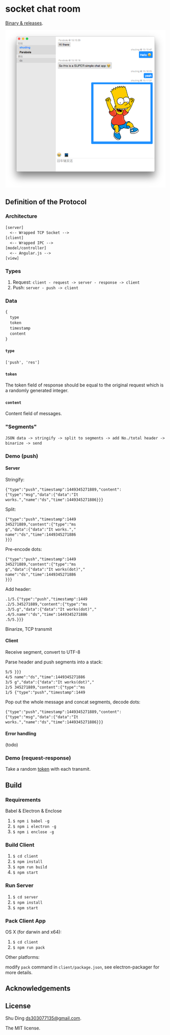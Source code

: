 # socket chat room

[Binary & releases](https://github.com/quietshu/socket-chat-room/releases).

![demo](./app-demo.png)

## Definition of the Protocol

### Architecture

```
[server]
  <-- Wrapped TCP Socket -->
[client]
  <-- Wrapped IPC -->
[model/controller]
  <-- Angular.js -->
[view]
```

### Types

1. Request: `client - request -> server - response -> client`
2. Push: `server - push -> client`

### Data

```javascript
{
  type
  token
  timestamp
  content
}
```

#### `type`

`['push', 'res']`

#### `token`

The token field of response should be equal to the original request which is a randomly generated integer.

#### `content`

Content field of messages.

### "Segments"

```
JSON data -> stringify -> split to segments -> add No./total header -> binarize -> send
```

### Demo (push)

#### Server

Stringify:

```
{"type":"push","timestamp":1449345271889,"content":{"type":"msg","data":{"data":"It works.","name":"ds","time":1449345271886}}}
```

Split:

```
{"type":"push","timestamp":1449
345271889,"content":{"type":"ms
g","data":{"data":"It works.","
name":"ds","time":1449345271886
}}}
```

Pre-encode dots:

```
{"type":"push","timestamp":1449
345271889,"content":{"type":"ms
g","data":{"data":"It works(dot)","
name":"ds","time":1449345271886
}}}
```

Add header:

```
.1/5.{"type":"push","timestamp":1449
.2/5.345271889,"content":{"type":"ms
.3/5.g","data":{"data":"It works(dot)","
.4/5.name":"ds","time":1449345271886
.5/5.}}}
```

Binarize, TCP transmit

#### Client

Receive segment, convert to UTF-8

Parse header and push segments into a stack:

```
5/5 }}}
4/5 name":"ds","time":1449345271886
3/5 g","data":{"data":"It works(dot)","
2/5 345271889,"content":{"type":"ms
1/5 {"type":"push","timestamp":1449
```

Pop out the whole message and concat segments, decode dots:

```
{"type":"push","timestamp":1449345271889,"content":{"type":"msg","data":{"data":"It works.","name":"ds","time":1449345271886}}}
```

#### Error handling

(todo)

### Demo (request-response)

Take a random [token](#token) with each transmit.

## Build

### Requirements

Babel & Electron & Enclose

1. `$ npm i babel -g`
2. `$ npm i electron -g`
3. `$ npm i enclose -g`

### Build Client

1. `$ cd client`
2. `$ npm install`
3. `$ npm run build`
4. `$ npm start`

### Run Server

1. `$ cd server`
2. `$ npm install`
3. `$ npm start`

### Pack Client App

OS X (for darwin and x64):

1. `$ cd client`
2. `$ npm run pack`

Other platforms:

modify `pack` command in `client/package.json`, see electron-packager for more details.

## Acknowledgements

## License

Shu Ding <ds303077135@gmail.com>.

The MIT license.
